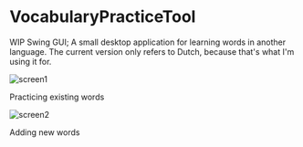 # VocabularyPracticeTool
WIP
Swing GUI; A small desktop application for learning words in another language. The current version only refers to Dutch, because that's what I'm using it for.
 
 
 
 
 
 
![screen1](https://user-images.githubusercontent.com/77972735/148258280-06e90d96-e5f5-4c72-bf7f-63d9dc3c53c5.png)
 
Practicing existing words
 
 
 
 
![screen2](https://user-images.githubusercontent.com/77972735/148258282-8f2a0ed7-3142-4cca-a799-dd50cfe960f8.png)
 
Adding new words
 
